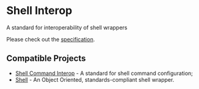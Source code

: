 # Shell Interop
A standard for interoperability of shell wrappers

Please check out the [specification](https://github.com/Dhii/shell-interop/wiki/Shell-Interop).

## Compatible Projects
* [Shell Command Interop](https://github.com/Dhii/shell-command-interop) - A standard for shell command configuration;
* [Shell](https://github.com/Dhii/shell) - An Object Oriented, standards-compliant shell wrapper.
